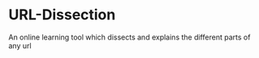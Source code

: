 # URL-Dissection
An online learning tool which dissects and explains the different parts of any url
